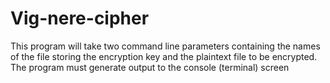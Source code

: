 # Vig-nere-cipher
This program will take two command line parameters containing the names of the file storing the encryption key and the plaintext file to be encrypted. The program must generate output to the console (terminal) screen 
